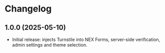 # Changelog

## 1.0.0 (2025-05-10)
- Initial release: injects Turnstile into NEX Forms, server-side verification, admin settings and theme selection.

